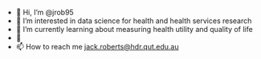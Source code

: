 - 👋 Hi, I’m @jrob95
- 👀 I’m interested in data science for health and health services research
- 🌱 I’m currently learning about measuring health utility and quality of life
- 💞️ 
- 📫 How to reach me jack.roberts@hdr.qut.edu.au

<!---
jrob95/jrob95 is a ✨ special ✨ repository because its `README.md` (this file) appears on your GitHub profile.
You can click the Preview link to take a look at your changes.
--->
